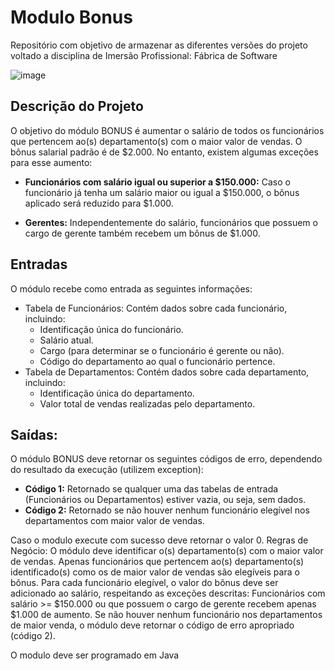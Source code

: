 <H1>Modulo Bonus</H1>
<p>Repositório com objetivo de armazenar as diferentes versões do projeto voltado a disciplina de Imersão Profissional: Fábrica de Software</p>

![image](https://github.com/user-attachments/assets/e7cc41ba-bcf0-4361-8c41-4fd2983f9d36)


<h2>Descrição do Projeto</h2>
<p>O objetivo do módulo BONUS é aumentar o salário de todos os funcionários que pertencem ao(s) departamento(s) com o maior valor de vendas. O bônus salarial padrão é de $2.000.
No entanto, existem algumas exceções para esse aumento:</p>
<ul>
  <li><strong>Funcionários com salário igual ou superior a $150.000:</strong> Caso o funcionário já tenha um salário maior ou igual a $150.000, o bônus aplicado será reduzido para $1.000.</p></li>
  <li><strong>Gerentes:</strong> Independentemente do salário, funcionários que possuem o cargo de gerente também recebem um bônus de $1.000.</li>
</ul>
<h2>Entradas</h2>
<p>O módulo recebe como entrada as seguintes informações:</p>
<ul>
  <li>Tabela de Funcionários: Contém dados sobre cada funcionário, incluindo:
      <ul>
        <li>Identificação única do funcionário.</li>
        <li>Salário atual.</li>
        <li>Cargo (para determinar se o funcionário é gerente ou não).</li>
        <li>Código do departamento ao qual o funcionário pertence.</li>
      </ul>
  </li>
  <li>Tabela de Departamentos: Contém dados sobre cada departamento, incluindo:
      <ul>
        <li>Identificação única do departamento.</li>
        <li>Valor total de vendas realizadas pelo departamento.</li>
      </ul>
  </li>
  </li>
</ul>
<h2>Saídas:</h2>
<p>O módulo BONUS deve retornar os seguintes códigos de erro, dependendo do resultado da execução (utilizem exception):</p>
<ul>
  <li><strong>Código 1:</strong> Retornado se qualquer uma das tabelas de entrada (Funcionários ou Departamentos) estiver vazia, ou seja, sem dados.</li>
  <li><strong>Código 2:</strong> Retornado se não houver nenhum funcionário elegível nos departamentos com maior valor de vendas.</li>
</ul>

Caso o modulo execute com sucesso deve retornar o valor 0.
Regras de Negócio:
O módulo deve identificar o(s) departamento(s) com o maior valor de vendas.
Apenas funcionários que pertencem ao(s) departamento(s) identificado(s) como os de maior valor de vendas são elegíveis para o bônus.
Para cada funcionário elegível, o valor do bônus deve ser adicionado ao salário, respeitando as exceções descritas:
Funcionários com salário >= $150.000 ou que possuem o cargo de gerente recebem apenas $1.000 de aumento.
Se não houver nenhum funcionário nos departamentos de maior venda, o módulo deve retornar o código de erro apropriado (código 2).

O modulo deve ser programado em Java
